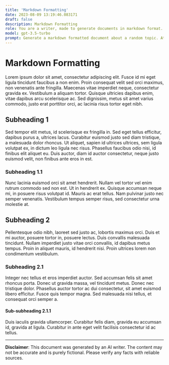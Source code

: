 ```yaml
---
title: 'Markdown Formatting'
date: 2023-08-09 13:19:46.083171
draft: false
description: Markdown Formatting
role: You are a writer, made to generate documents in markdown format. It is very important that all of the documents you generate are in valid markdown format.
model: gpt-3.5-turbo
prompt: Generate a markdown formatted document about a random topic. At the bottom, include a disclaimer explaining that the document was generated by you. The first line of the document should be the title. Make sure that the entire document is in proper markdown format, using a mix of various tags to make the document visually appealing.
---
```


# Markdown Formatting

Lorem ipsum dolor sit amet, consectetur adipiscing elit. Fusce id mi eget ligula tincidunt faucibus a non enim. Proin consequat velit sed orci maximus, non venenatis ante fringilla. Maecenas vitae imperdiet neque, consectetur gravida ex. Vestibulum a aliquam tortor. Quisque ultricies dapibus enim, vitae dapibus arcu scelerisque ac. Sed dignissim, metus sit amet varius commodo, justo erat porttitor orci, ac lacinia risus tortor eget nibh. 

## Subheading 1

Sed tempor elit metus, id scelerisque ex fringilla in. Sed eget tellus efficitur, dapibus purus a, ultrices lacus. Curabitur euismod justo sed diam tristique, a malesuada dolor rhoncus. Ut aliquet, sapien id ultrices ultrices, sem ligula volutpat ex, in dictum leo ligula nec risus. Phasellus faucibus odio nisi, id finibus elit aliquet eu. Duis auctor, diam id auctor consectetur, neque justo euismod velit, non finibus ante eros in est.

### Subheading 1.1

Nunc lacinia euismod orci sit amet hendrerit. Nullam vel tortor vel enim rutrum commodo sed non est. Ut in hendrerit ex. Quisque accumsan neque mi, in posuere risus volutpat id. Mauris ac erat tellus. Nam pulvinar justo nec semper venenatis. Vestibulum tempus semper risus, sed consectetur urna molestie at. 

## Subheading 2

Pellentesque odio nibh, laoreet sed justo ac, lobortis maximus orci. Duis et mi auctor, posuere tortor in, posuere lectus. Duis convallis malesuada tincidunt. Nullam imperdiet justo vitae orci convallis, id dapibus metus tempus. Proin in aliquet mauris, id hendrerit nisi. Proin ultrices lorem non condimentum vestibulum. 

### Subheading 2.1

Integer nec tellus et eros imperdiet auctor. Sed accumsan felis sit amet rhoncus porta. Donec ut gravida massa, vel tincidunt metus. Donec nec tristique dolor. Phasellus auctor tortor ac dui consectetur, sit amet euismod libero efficitur. Fusce quis tempor magna. Sed malesuada nisi tellus, et consequat orci semper a.

#### Sub-subheading 2.1.1

Duis iaculis gravida ullamcorper. Curabitur felis diam, gravida eu accumsan id, gravida at ligula. Curabitur in ante eget velit facilisis consectetur id ac tellus. 

---

**Disclaimer**: 
This document was generated by an AI writer. The content may not be accurate and is purely fictional. Please verify any facts with reliable sources.